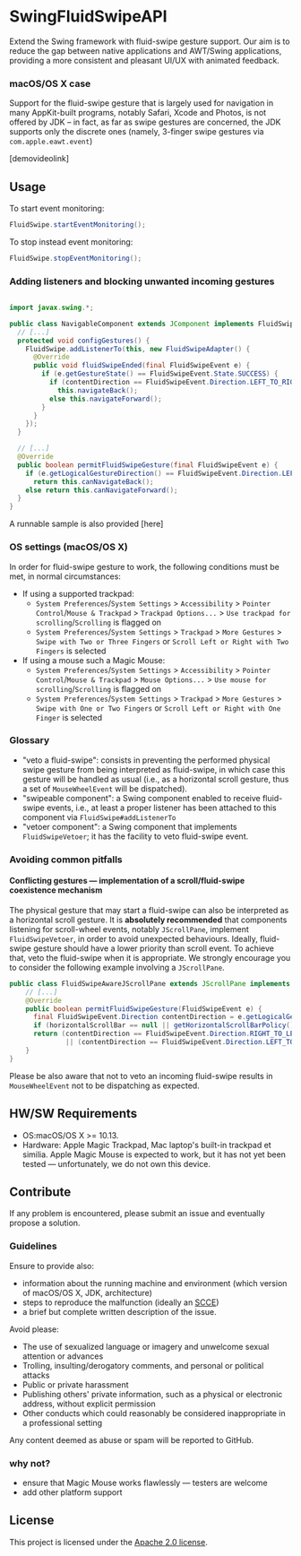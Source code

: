 SwingFluidSwipeAPI
========

Extend the Swing framework with fluid-swipe gesture support. Our aim is to reduce the gap between native applications and AWT/Swing applications, providing a more consistent and pleasant UI/UX with animated feedback.

### macOS/OS X case
Support for the fluid-swipe gesture that is largely used for navigation in many AppKit-built programs, notably Safari, Xcode and Photos, is not offered by JDK – in fact, as far as swipe gestures are concerned, the JDK supports only the discrete ones (namely, 3-finger swipe gestures via  `com.apple.eawt.event`)

[demovideolink]

## Usage
To start event monitoring:
````java
FluidSwipe.startEventMonitoring();
````
To stop instead event monitoring:
````java
FluidSwipe.stopEventMonitoring();
````

### Adding listeners and blocking unwanted incoming gestures

````java

import javax.swing.*;

public class NavigableComponent extends JComponent implements FluidSwipeVetoer {
  // [...]
  protected void configGestures() {
    FluidSwipe.addListenerTo(this, new FluidSwipeAdapter() {
      @Override
      public void fluidSwipeEnded(final FluidSwipeEvent e) {
        if (e.getGestureState() == FluidSwipeEvent.State.SUCCESS) {
          if (contentDirection == FluidSwipeEvent.Direction.LEFT_TO_RIGHT)
            this.navigateBack();
          else this.navigateForward();
        }
      }
    });
  }

  // [...]
  @Override
  public boolean permitFluidSwipeGesture(final FluidSwipeEvent e) {
    if (e.getLogicalGestureDirection() == FluidSwipeEvent.Direction.LEFT_TO_RIGHT)
      return this.canNavigateBack();
    else return this.canNavigateForward();
  }
}
````


A runnable sample is also provided [here]

### OS settings (macOS/OS X)
In order for fluid-swipe gesture to work, the following conditions must be met, in normal circumstances:
- If using a supported trackpad:
  - `System Preferences`/`System Settings` > `Accessibility` > `Pointer Control`/`Mouse & Trackpad` > `Trackpad Options...` > `Use trackpad for scrolling`/`Scrolling` is flagged on
  - `System Preferences`/`System Settings` > `Trackpad` > `More Gestures` > `Swipe with Two or Three Fingers` or `Scroll Left or Right with Two Fingers` is selected
- If using a mouse such a Magic Mouse:
  - `System Preferences`/`System Settings` > `Accessibility` > `Pointer Control`/`Mouse & Trackpad` > `Mouse Options...` > `Use mouse for scrolling`/`Scrolling` is flagged on
  - `System Preferences`/`System Settings` > `Trackpad` > `More Gestures` > `Swipe with One or Two Fingers` or `Scroll Left or Right with One Finger` is selected

### Glossary
- "veto a fluid-swipe": consists in preventing the performed physical swipe gesture from being interpreted as fluid-swipe, in which case this gesture will be handled as usual (i.e., as a horizontal scroll gesture, thus a set of `MouseWheelEvent` will be dispatched).
- "swipeable component": a Swing component enabled to receive fluid-swipe events, i.e., at least a proper listener has been attached to this component via `FluidSwipe#addListenerTo`
- "vetoer component": a Swing component that implements `FluidSwipeVetoer`; it has the facility to veto fluid-swipe event.

### Avoiding common pitfalls
#### Conflicting gestures — implementation of a scroll/fluid-swipe coexistence mechanism

The physical gesture that may start a fluid-swipe can also be interpreted as a horizontal scroll gesture.
It is **absolutely recommended** that components listening for scroll-wheel events, notably  `JScrollPane`, implement `FluidSwipeVetoer`, in order to avoid unexpected behaviours.
Ideally, fluid-swipe gesture should have a lower priority than scroll event. To achieve that, veto the fluid-swipe when it is appropriate.
We strongly encourage you to consider the following example involving a `JScrollPane`.
```java
public class FluidSwipeAwareJScrollPane extends JScrollPane implements FluidSwipeVetoer {
    // [...]
    @Override
    public boolean permitFluidSwipeGesture(FluidSwipeEvent e) {
      final FluidSwipeEvent.Direction contentDirection = e.getLogicalGestureDirection();
      if (horizontalScrollBar == null || getHorizontalScrollBarPolicy() == HORIZONTAL_SCROLLBAR_NEVER) return true;
      return (contentDirection == FluidSwipeEvent.Direction.RIGHT_TO_LEFT && (horizontalScrollBar.getValue() + horizontalScrollBar.getModel().getExtent()) == horizontalScrollBar.getMaximum())
              || (contentDirection == FluidSwipeEvent.Direction.LEFT_TO_RIGHT && horizontalScrollBar.getValue() == horizontalScrollBar.getMinimum());
    }
}
```
Please be also aware that not to veto an incoming fluid-swipe results in `MouseWheelEvent` not to be dispatching as expected.

## HW/SW Requirements
- OS:macOS/OS X >= 10.13.
- Hardware: Apple Magic Trackpad, Mac laptop's built-in trackpad et similia. Apple Magic Mouse is expected to work, but it has not yet been tested — unfortunately, we do not own this device.

## Contribute
If any problem is encountered, please submit an issue and eventually propose a solution.
### Guidelines

Ensure to provide also:
- information about the running machine and environment (which version of macOS/OS X, JDK, architecture)
- steps to reproduce the malfunction (ideally an [SCCE](http://sscce.org))
- a brief but complete written description of the issue.

Avoid please:
- The use of sexualized language or imagery and unwelcome sexual attention or advances
- Trolling, insulting/derogatory comments, and personal or political attacks
- Public or private harassment
- Publishing others' private information, such as a physical or electronic address, without explicit permission
- Other conducts which could reasonably be considered inappropriate in a professional setting

Any content deemed as abuse or spam will be reported to GitHub.

### why not?
- ensure that Magic Mouse works flawlessly — testers are welcome
- add other platform support


## License
This project is licensed under the [Apache 2.0 license]().

